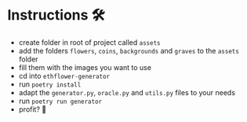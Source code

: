 # Instructions 🛠
- create folder in root of project called `assets`
- add the folders `flowers`, `coins`, `backgrounds` and `graves` to the `assets` folder
- fill them with the images you want to use
- cd into `ethflower-generator`
- run `poetry install` 
- adapt the `generator.py`, `oracle.py` and `utils.py` files to your needs
- run `poetry run generator` 
- profit? 💫